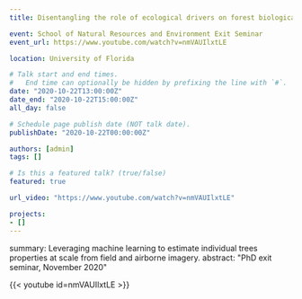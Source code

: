 ```yaml
---
title: Disentangling the role of ecological drivers on forest biological dimensions

event: School of Natural Resources and Environment Exit Seminar
event_url: https://www.youtube.com/watch?v=nmVAUIlxtLE

location: University of Florida

# Talk start and end times.
#   End time can optionally be hidden by prefixing the line with `#`.
date: "2020-10-22T13:00:00Z"
date_end: "2020-10-22T15:00:00Z"
all_day: false

# Schedule page publish date (NOT talk date).
publishDate: "2020-10-22T00:00:00Z"

authors: [admin]
tags: []

# Is this a featured talk? (true/false)
featured: true

url_video: "https://www.youtube.com/watch?v=nmVAUIlxtLE"

projects:
- []
---
```


summary: Leveraging machine learning to estimate individual trees properties  at scale from field and airborne imagery.
abstract: "PhD exit seminar, November 2020"


{{< youtube id=nmVAUIlxtLE >}}

